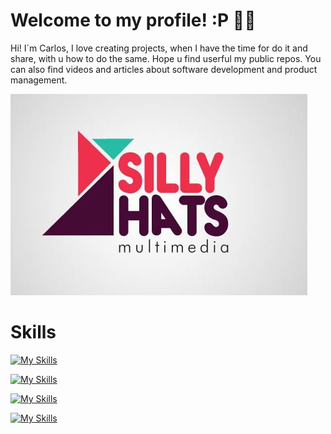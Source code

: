 # Welcome to my profile! :P 👋🏻

Hi! I´m Carlos, I love creating projects, when I have the time for do it and share, with u how to do the same. Hope u find userful my public repos. You can also find videos and articles about software development and product management.

![Alt text](https://github.com/1984hats/pereira-info/blob/main/logo_silly.jpg)

# Skills
[![My Skills](https://skillicons.dev/icons?i=au,pr,ae,ps,ai,xd)](https://skillicons.dev)

[![My Skills](https://skillicons.dev/icons?i=sketchup,unreal,unity,blender,arduino,mysql,mongodb)](https://skillicons.dev)

[![My Skills](https://skillicons.dev/icons?i=html,css,java,nodejs,py,php,r)](https://skillicons.dev)

[![My Skills](https://skillicons.dev/icons?i=aws,react,bootstrap,vscode,gcp,ableton)](https://skillicons.dev)

